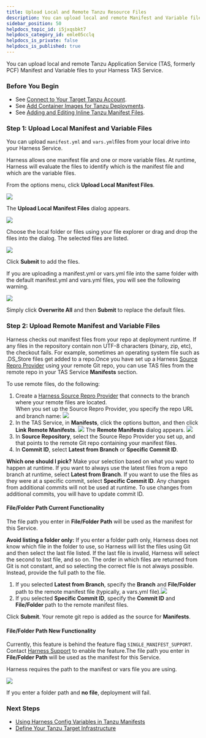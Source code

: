 ```yaml
---
title: Upload Local and Remote Tanzu Resource Files
description: You can upload local and remote Manifest and Variable files.
sidebar_position: 50
helpdocs_topic_id: i5jxqsbkt7
helpdocs_category_id: emle05cclq
helpdocs_is_private: false
helpdocs_is_published: true
---
```


You can upload local and remote Tanzu Application Service (TAS, formerly PCF) Manifest and Variable files to your Harness TAS Service.

### Before You Begin

* See [Connect to Your Target Tanzu Account](connect-to-your-target-pcf-account.md).
* See [Add Container Images for Tanzu Deployments](add-container-images-for-pcf-deployments.md).
* See [Adding and Editing Inline Tanzu Manifest Files](adding-and-editing-inline-pcf-manifest-files.md).

### Step 1: Upload Local Manifest and Variable Files

You can upload `manifest.yml` and `vars.yml`files from your local drive into your Harness Service.

Harness allows one manifest file and one or more variable files. At runtime, Harness will evaluate the files to identify which is the manifest file and which are the variable files.

From the options menu, click **Upload Local Manifest Files**.

![](./static/upload-local-and-remote-pcf-resource-files-62.png)

The **Upload Local Manifest Files** dialog appears.

![](./static/upload-local-and-remote-pcf-resource-files-63.png)

Choose the local folder or files using your file explorer or drag and drop the files into the dialog. The selected files are listed.

![](./static/upload-local-and-remote-pcf-resource-files-64.png)

Click **Submit** to add the files.

If you are uploading a manifest.yml or vars.yml file into the same folder with the default manifest.yml and vars.yml files, you will see the following warning.

![](./static/upload-local-and-remote-pcf-resource-files-65.png)

Simply click **Overwrite All** and then **Submit** to replace the default files.

### Step 2: Upload Remote Manifest and Variable Files

Harness checks out manifest files from your repo at deployment runtime. If any files in the repository contain non UTF-8 characters (binary, zip, etc), the checkout fails. For example, sometimes an operating system file such as .DS\_Store files get added to a repo.Once you have set up a Harness [Source Repro Provider](https://docs.harness.io/article/ay9hlwbgwa-add-source-repo-providers) using your remote Git repo, you can use TAS files from the remote repo in your TAS Service **Manifests** section.

To use remote files, do the following:

1. Create a [Harness Source Repro Provider](https://docs.harness.io/article/ay9hlwbgwa-add-source-repo-providers) that connects to the branch where your remote files are located.  
   When you set up the Source Repro Provider, you specify the repo URL and branch name:
   ![](./static/upload-local-and-remote-pcf-resource-files-66.png)
2. In the TAS Service, in **Manifests**, click the options button, and then click **Link Remote Manifests**.
   ![](./static/upload-local-and-remote-pcf-resource-files-67.png)
   The **Remote Manifests** dialog appears.
   ![](./static/upload-local-and-remote-pcf-resource-files-68.png)
3. In **Source Repository**, select the Source Repo Provider you set up, and that points to the remote Git repo containing your manifest files.
4. In **Commit ID**, select **Latest from Branch** or **Specific Commit ID**.  
  
**Which one should I pick?** Make your selection based on what you want to happen at runtime. If you want to always use the latest files from a repo branch at runtime, select **Latest from Branch**. If you want to use the files as they were at a specific commit, select **Specific Commit ID**. Any changes from additional commits will not be used at runtime. To use changes from additional commits, you will have to update commit ID.

#### File/Folder Path Current Functionality

The file path you enter in **File/Folder Path** will be used as the manifest for this Service.

**Avoid listing a folder only:** If you enter a folder path only, Harness does not know which file in the folder to use, so Harness will list the files using Git and then select the last file listed. If the last file is invalid, Harness will select the second to last file, and so on. The order in which files are returned from Git is not constant, and so selecting the correct file is not always possible. Instead, provide the full path to the file.

1. If you selected **Latest from Branch**, specify the **Branch** and **File/Folder** path to the remote manifest file (typically, a vars.yml file).![](./static/upload-local-and-remote-pcf-resource-files-69.png)
2. If you selected **Specific Commit ID**, specify the **Commit ID** and **File/Folder** path to the remote manifest files.

Click **Submit**. Your remote git repo is added as the source for **Manifests**.

#### File/Folder Path New Functionality

Currently, this feature is behind the feature flag `SINGLE_MANIFEST_SUPPORT`. Contact [Harness Support](mailto:support@harness.io) to enable the feature.The file path you enter in **File/Folder Path** will be used as the manifest for this Service.

Harness requires the path to the manifest or vars file you are using. 

![](./static/upload-local-and-remote-pcf-resource-files-70.png)

If you enter a folder path and **no file**, deployment will fail.

### Next Steps

* [Using Harness Config Variables in Tanzu Manifests](using-harness-config-variables-in-pcf-manifests.md)
* [Define Your Tanzu Target Infrastructure](define-your-pcf-target-infrastructure.md)

